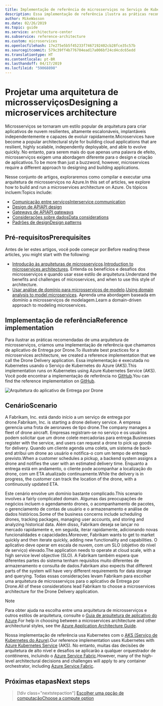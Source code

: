 ```yaml
---
title: Implementação de referência de microsserviços no Serviço de Kubernetes do Azure
description: Essa implementação de referência ilustra as práticas recomendadas de uma arquitetura de microsserviços.
author: MikeWasson
ms.date: 02/26/2019
ms.topic: guide
ms.service: architecture-center
ms.subservice: reference-architecture
ms.custom: microservices
ms.openlocfilehash: 17e275e5b5f45233f7467192402cb28fce35c57b
ms.sourcegitcommit: 579c39ff4b776704ead17a006bf24cd4cdc65edd
ms.translationtype: HT
ms.contentlocale: pt-BR
ms.lasthandoff: 04/17/2019
ms.locfileid: "59068898"
---
```

# <a name="designing-a-microservices-architecture"></a><span data-ttu-id="96d67-103">Projetar uma arquitetura de microsserviços</span><span class="sxs-lookup"><span data-stu-id="96d67-103">Designing a microservices architecture</span></span>

<span data-ttu-id="96d67-104">Microsserviços se tornaram um estilo popular de arquitetura para criar aplicativos de nuvem resilientes, altamente escalonáveis, implantáveis independentemente e capazes de evoluir rapidamente.</span><span class="sxs-lookup"><span data-stu-id="96d67-104">Microservices have become a popular architectural style for building cloud applications that are resilient, highly scalable, independently deployable, and able to evolve quickly.</span></span> <span data-ttu-id="96d67-105">No entanto, para serem mais do que apenas uma palavra de efeito, microsserviços exigem uma abordagem diferente para o design e criação de aplicativos.</span><span class="sxs-lookup"><span data-stu-id="96d67-105">To be more than just a buzzword, however, microservices require a different approach to designing and building applications.</span></span>

<span data-ttu-id="96d67-106">Nesse conjunto de artigos, exploraremos como compilar e executar uma arquitetura de microsserviços no Azure.</span><span class="sxs-lookup"><span data-stu-id="96d67-106">In this set of articles, we explore how to build and run a microservices architecture on Azure.</span></span> <span data-ttu-id="96d67-107">Os tópicos incluem:</span><span class="sxs-lookup"><span data-stu-id="96d67-107">Topics include:</span></span>

- [<span data-ttu-id="96d67-108">Comunicação entre serviços</span><span class="sxs-lookup"><span data-stu-id="96d67-108">Interservice communication</span></span>](./interservice-communication.md)
- [<span data-ttu-id="96d67-109">Design de API</span><span class="sxs-lookup"><span data-stu-id="96d67-109">API design</span></span>](./api-design.md)
- [<span data-ttu-id="96d67-110">Gateways de API</span><span class="sxs-lookup"><span data-stu-id="96d67-110">API gateways</span></span>](./gateway.md)
- [<span data-ttu-id="96d67-111">Considerações sobre dados</span><span class="sxs-lookup"><span data-stu-id="96d67-111">Data considerations</span></span>](./data-considerations.md)
- [<span data-ttu-id="96d67-112">Padrões de design</span><span class="sxs-lookup"><span data-stu-id="96d67-112">Design patterns</span></span>](./patterns.md)

## <a name="prerequisites"></a><span data-ttu-id="96d67-113">Pré-requisitos</span><span class="sxs-lookup"><span data-stu-id="96d67-113">Prerequisites</span></span>

<span data-ttu-id="96d67-114">Antes de ler estes artigos, você pode começar por:</span><span class="sxs-lookup"><span data-stu-id="96d67-114">Before reading these articles, you might start with the following:</span></span>

- <span data-ttu-id="96d67-115">[Introdução às arquiteturas de microsserviços](../introduction.md).</span><span class="sxs-lookup"><span data-stu-id="96d67-115">[Introduction to microservices architectures](../introduction.md).</span></span> <span data-ttu-id="96d67-116">Entenda os benefícios e desafios dos microsserviços e quando usar esse estilo de arquitetura.</span><span class="sxs-lookup"><span data-stu-id="96d67-116">Understand the benefits and challenges of microservices, and when to use this style of architecture.</span></span>
- <span data-ttu-id="96d67-117">[Usar análise de domínio para microsserviços de modelo](../model/domain-analysis.md).</span><span class="sxs-lookup"><span data-stu-id="96d67-117">[Using domain analysis to model microservices](../model/domain-analysis.md).</span></span> <span data-ttu-id="96d67-118">Aprenda uma abordagem baseada em domínio a microsserviços de modelagem.</span><span class="sxs-lookup"><span data-stu-id="96d67-118">Learn a domain-driven approach to modeling microservices.</span></span>

## <a name="reference-implementation"></a><span data-ttu-id="96d67-119">Implementação de referência</span><span class="sxs-lookup"><span data-stu-id="96d67-119">Reference implementation</span></span>

<span data-ttu-id="96d67-120">Para ilustrar as práticas recomendadas de uma arquitetura de microsserviços, criamos uma implementação de referência que chamamos de aplicativo de Entrega por Drone.</span><span class="sxs-lookup"><span data-stu-id="96d67-120">To illustrate best practices for a microservices architecture, we created a reference implementation that we call the Drone Delivery application.</span></span> <span data-ttu-id="96d67-121">Essa implementação é executada no Kubernetes usando o Serviço de Kubernetes do Azure (AKS).</span><span class="sxs-lookup"><span data-stu-id="96d67-121">This implementation runs on Kubernetes using Azure Kubernetes Service (AKS).</span></span> <span data-ttu-id="96d67-122">Você pode encontrar a implementação de referência no [GitHub][drone-ri].</span><span class="sxs-lookup"><span data-stu-id="96d67-122">You can find the reference implementation on [GitHub][drone-ri].</span></span>

![Arquitetura do aplicativo de Entrega por Drone](../images/drone-delivery.png)

## <a name="scenario"></a><span data-ttu-id="96d67-124">Cenário</span><span class="sxs-lookup"><span data-stu-id="96d67-124">Scenario</span></span>

<span data-ttu-id="96d67-125">A Fabrikam, Inc. está dando início a um serviço de entrega por drone.</span><span class="sxs-lookup"><span data-stu-id="96d67-125">Fabrikam, Inc. is starting a drone delivery service.</span></span> <span data-ttu-id="96d67-126">A empresa gerencia uma frota de aeronaves de tipo drone.</span><span class="sxs-lookup"><span data-stu-id="96d67-126">The company manages a fleet of drone aircraft.</span></span> <span data-ttu-id="96d67-127">Empresas registram-se no serviço e os usuários podem solicitar que um drone colete mercadorias para entrega.</span><span class="sxs-lookup"><span data-stu-id="96d67-127">Businesses register with the service, and users can request a drone to pick up goods for delivery.</span></span> <span data-ttu-id="96d67-128">Quando um cliente agenda uma coleta, um sistema de back-end atribui um drone ao usuário e notifica-o com um tempo de entrega previsto.</span><span class="sxs-lookup"><span data-stu-id="96d67-128">When a customer schedules a pickup, a backend system assigns a drone and notifies the user with an estimated delivery time.</span></span> <span data-ttu-id="96d67-129">Enquanto a entrega está em andamento, o cliente pode acompanhar a localização do drone, com um ETA atualizado continuamente.</span><span class="sxs-lookup"><span data-stu-id="96d67-129">While the delivery is in progress, the customer can track the location of the drone, with a continuously updated ETA.</span></span>

<span data-ttu-id="96d67-130">Este cenário envolve um domínio bastante complicado.</span><span class="sxs-lookup"><span data-stu-id="96d67-130">This scenario involves a fairly complicated domain.</span></span> <span data-ttu-id="96d67-131">Algumas das preocupações de negócios incluem o agendamento drones, o acompanhamento de pacotes, o gerenciamento de contas de usuário e o armazenamento e análise de dados históricos.</span><span class="sxs-lookup"><span data-stu-id="96d67-131">Some of the business concerns include scheduling drones, tracking packages, managing user accounts, and storing and analyzing historical data.</span></span> <span data-ttu-id="96d67-132">Além disso, Fabrikam deseja se lançar no mercado rapidamente e, em seguida, iterar rapidamente, adicionando novas funcionalidades e capacidades.</span><span class="sxs-lookup"><span data-stu-id="96d67-132">Moreover, Fabrikam wants to get to market quickly and then iterate quickly, adding new functionality and capabilities.</span></span> <span data-ttu-id="96d67-133">O aplicativo deve operar em escala de nuvem, com um SLO (objetivo do nível de serviço) elevado.</span><span class="sxs-lookup"><span data-stu-id="96d67-133">The application needs to operate at cloud scale, with a high service level objective (SLO).</span></span> <span data-ttu-id="96d67-134">A Fabrikam também espera que diferentes partes do sistema tenham requisitos muito diferentes de armazenamento e consulta de dados.</span><span class="sxs-lookup"><span data-stu-id="96d67-134">Fabrikam also expects that different parts of the system will have very different requirements for data storage and querying.</span></span> <span data-ttu-id="96d67-135">Todas essas considerações levam Fabrikam para escolher uma arquitetura de microsserviços para o aplicativo de Entrega por Drone.</span><span class="sxs-lookup"><span data-stu-id="96d67-135">All of these considerations lead Fabrikam to choose a microservices architecture for the Drone Delivery application.</span></span>

> [!NOTE]
> <span data-ttu-id="96d67-136">Para obter ajuda na escolha entre uma arquitetura de microsserviços e outros estilos de arquitetura, consulte o [Guia de arquitetura de aplicativo do Azure](../../guide/index.md).</span><span class="sxs-lookup"><span data-stu-id="96d67-136">For help in choosing between a microservices architecture and other architectural styles, see the [Azure Application Architecture Guide](../../guide/index.md).</span></span>

<span data-ttu-id="96d67-137">Nossa implementação de referência usa Kubernetes com o [AKS (Serviço de Kubernetes do Azure)](/azure/aks/).</span><span class="sxs-lookup"><span data-stu-id="96d67-137">Our reference implementation uses Kubernetes with [Azure Kubernetes Service](/azure/aks/) (AKS).</span></span> <span data-ttu-id="96d67-138">No entanto, muitas das decisões de arquitetura de alto nível e desafios se aplicarão a qualquer orquestrador de contêineres, incluindo o [Azure Service Fabric](/azure/service-fabric/).</span><span class="sxs-lookup"><span data-stu-id="96d67-138">However, many of the high-level architectural decisions and challenges will apply to any container orchestrator, including [Azure Service Fabric](/azure/service-fabric/).</span></span>

<!-- links -->

[drone-ri]: https://github.com/mspnp/microservices-reference-implementation/tree/v0.1.0-orig

## <a name="next-steps"></a><span data-ttu-id="96d67-139">Próximas etapas</span><span class="sxs-lookup"><span data-stu-id="96d67-139">Next steps</span></span>

> [!div class="nextstepaction"]
> [<span data-ttu-id="96d67-140">Escolher uma opção de computação</span><span class="sxs-lookup"><span data-stu-id="96d67-140">Choose a compute option</span></span>](./compute-options.md)